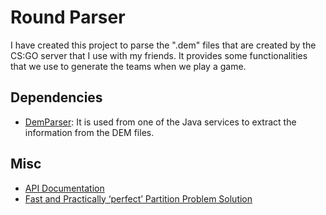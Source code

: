 # Round Parser

I have created this project to parse the ".dem" files that are created by the CS:GO server that I use with my friends. It provides some functionalities that we use to generate the teams when we play a game.

## Dependencies

- [DemParser](https://github.com/marcosolina/csgo_util/tree/main/DemParser): It is used from one of the Java services to extract the information from the DEM files.

## Misc

- [API Documentation](https://marco.selfip.net/demparser/swagger-ui.html)
- [Fast and Practically ‘perfect’ Partition Problem Solution](https://www.codeproject.com/Articles/1265125/Fast-and-Practically-perfect-Partition-Problem-Sol#DST)

